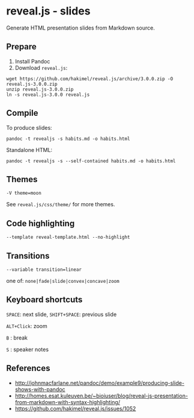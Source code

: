 reveal.js - slides
==================

Generate HTML presentation slides from Markdown source.

Prepare
-------

1. Install Pandoc
2. Download `reveal.js`:
~~~
wget https://github.com/hakimel/reveal.js/archive/3.0.0.zip -O reveal.js-3.0.0.zip
unzip reveal.js-3.0.0.zip
ln -s reveal.js-3.0.0 reveal.js
~~~


Compile
-------

To produce slides:
~~~
pandoc -t revealjs -s habits.md -o habits.html
~~~

Standalone HTML:
~~~
pandoc -t revealjs -s --self-contained habits.md -o habits.html
~~~


Themes
------

`-V theme=moon`

See `reveal.js/css/theme/` for more themes.


Code highlighting
-----------------

`--template reveal-template.html --no-highlight`


Transitions
-----------
`--variable transition=linear`

one of: `none|fade|slide|convex|concave|zoom`


Keyboard shortcuts
------------------

`SPACE`: next slide,
`SHIFT+SPACE`: previous slide

`ALT+Click`: zoom

`B` : break

`S` : speaker notes


References
----------

* http://johnmacfarlane.net/pandoc/demo/example9/producing-slide-shows-with-pandoc
* http://homes.esat.kuleuven.be/~bioiuser/blog/reveal-js-presentation-from-markdown-with-syntax-highlighting/
* https://github.com/hakimel/reveal.js/issues/1052
